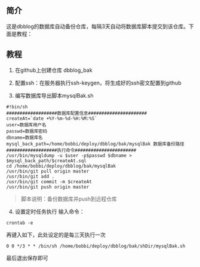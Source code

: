 ## 简介
这是dbblog的数据库自动备份仓库，每隔3天自动将数据库脚本提交到该仓库。下面是教程：
## 教程
1. 在github上创建仓库 dbblog_bak

2. 配置ssh：在服务器执行ssh-keygen，将生成好的ssh密文配置到github

3. 编写数据库导出脚本mysqlBak.sh

```shell
#!bin/sh
###################数据库配置信息######################
createAt=`date +%Y-%m-%d-%H:%M:%S`
user=数据库用户名
passwd=数据库密码
dbname=数据库名
mysql_back_path=/home/bobbi/deploy/dbblog/bak/mysqlBak 数据库备份路径
###################执行命令#######################
/usr/bin/mysqldump -u $user -p$passwd $dbname > $mysql_back_path/$createAt.sql
cd /home/bobbi/deploy/dbblog/bak/mysqlBak
/usr/bin/git pull origin master
/usr/bin/git add .
/usr/bin/git commit -m $createAt
/usr/bin/git push origin master
```

> 脚本说明：备份数据库并push到远程仓库


4. 设置定时任务执行
输入命令：
```shell
crontab -e
```
再键入如下，此处设定的是每三天执行一次
```shell
0 0 */3 * * /bin/sh /home/bobbi/deploy/dbblog/bak/shDir/mysqlBak.sh
```
最后退出保存即可
